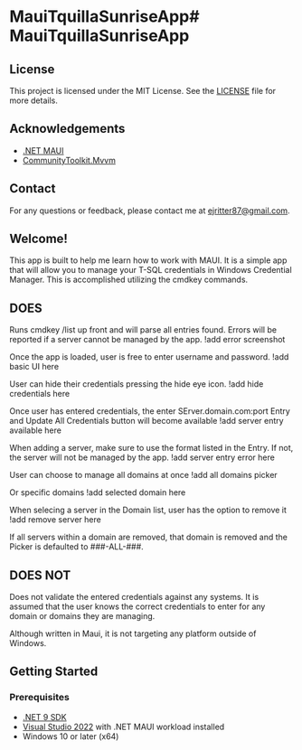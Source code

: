 # MauiTquillaSunriseApp# MauiTquillaSunriseApp

## License

This project is licensed under the MIT License. See the [LICENSE](LICENSE) file for more details.

## Acknowledgements

- [.NET MAUI](https://dotnet.microsoft.com/apps/maui)
- [CommunityToolkit.Mvvm](https://github.com/CommunityToolkit/MVVM)

## Contact

For any questions or feedback, please contact me at ejritter87@gmail.com.
## Welcome!
This app is built to help me learn how to work with MAUI. It is a simple app that will allow you to manage your T-SQL credentials in Windows Credential Manager.
This is accomplished utilizing the cmdkey commands.

## DOES
Runs cmdkey /list up front and will parse all entries found. Errors will be reported if a server cannot be managed by the app.
!add error screenshot

Once the app is loaded, user is free to enter username and password. 
!add basic UI here

User can hide their credentials pressing the hide eye icon.
!add hide credentials here

Once user has entered credentials, the enter SErver.domain.com:port Entry and Update All Credentials button will become available
!add server entry available here

When adding a server, make sure to use the format listed in the Entry. If not, the server will not be managed by the app.
!add server entry error here

User can choose to manage all domains at once
!add all domains picker 

Or specific domains
!add selected domain here

When selecing a server in the Domain list, user has the option to remove it
!add remove server here

If all servers within a domain are removed, that domain is removed and the Picker is defaulted to ###-ALL-###.
## DOES NOT
Does not validate the entered credentials against any systems. 
It is assumed that the user knows the correct credentials to enter for any domain or domains they are managing.

Although written in Maui, it is not targeting any platform outside of Windows.

## Getting Started

### Prerequisites

- [.NET 9 SDK](https://dotnet.microsoft.com/download/dotnet/9.0)
- [Visual Studio 2022](https://visualstudio.microsoft.com/vs/) with .NET MAUI workload installed
- Windows 10 or later (x64)

